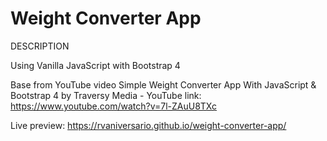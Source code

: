 # Weight Converter App

DESCRIPTION

Using Vanilla JavaScript with Bootstrap 4

Base from YouTube video Simple Weight Converter App With JavaScript & Bootstrap 4 by Traversy Media - YouTube link: https://www.youtube.com/watch?v=7l-ZAuU8TXc

Live preview: https://rvaniversario.github.io/weight-converter-app/
